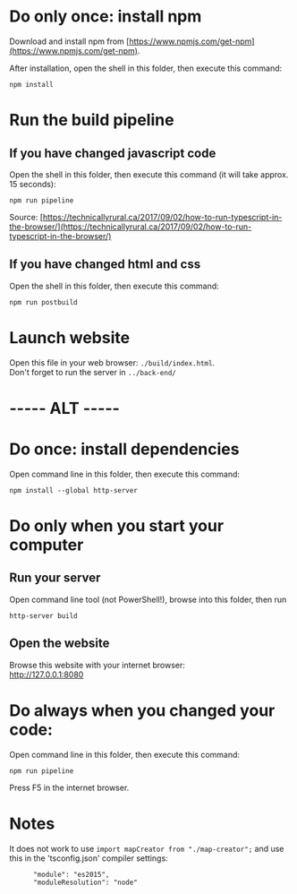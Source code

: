 # Do only once: install npm
Download and install npm from [https://www.npmjs.com/get-npm](https://www.npmjs.com/get-npm).  

After installation, open the shell in this folder, then execute this command:
```
npm install
```


# Run the build pipeline

## If you have changed javascript code
Open the shell in this folder, then execute this command (it will take approx. 15 seconds):
```
npm run pipeline
```
Source: [https://technicallyrural.ca/2017/09/02/how-to-run-typescript-in-the-browser/](https://technicallyrural.ca/2017/09/02/how-to-run-typescript-in-the-browser/)

## If you have changed html and css
Open the shell in this folder, then execute this command:
```
npm run postbuild
```

# Launch website
Open this file in your web browser:  `./build/index.html`.  
Don't forget to run the server in `../back-end/`  







# ----- ALT -----
# Do once: install dependencies
Open command line in this folder, then execute this command:
```
npm install --global http-server
```

# Do only when you start your computer
## Run your server
Open command line tool (not PowerShell!), browse into this folder, then run
```
http-server build
```

## Open the website
Browse this website with your internet browser:  
http://127.0.0.1:8080


# Do always when you changed your code:
Open command line in this folder, then execute this command:
```
npm run pipeline
```

Press F5 in the internet browser.

# Notes
It does not work to use `import mapCreator from "./map-creator";` and use this in the 'tsconfig.json' compiler settings:
```
      "module": "es2015",
      "moduleResolution": "node"
```